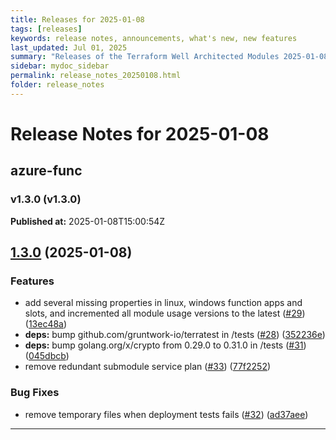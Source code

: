 ```yaml
---
title: Releases for 2025-01-08
tags: [releases]
keywords: release notes, announcements, what's new, new features
last_updated: Jul 01, 2025
summary: "Releases of the Terraform Well Architected Modules 2025-01-08"
sidebar: mydoc_sidebar
permalink: release_notes_20250108.html
folder: release_notes
---
```


# Release Notes for 2025-01-08

## azure-func
### v1.3.0 (v1.3.0)
**Published at:** 2025-01-08T15:00:54Z

## [1.3.0](https://github.com/CloudNationHQ/terraform-azure-func/compare/v1.2.0...v1.3.0) (2025-01-08)


### Features

* add several missing properties in linux, windows function apps and slots, and incremented all module usage versions to the latest ([#29](https://github.com/CloudNationHQ/terraform-azure-func/issues/29)) ([13ec48a](https://github.com/CloudNationHQ/terraform-azure-func/commit/13ec48ae07080c96744a0284d94c96a44cf04a9c))
* **deps:** bump github.com/gruntwork-io/terratest in /tests ([#28](https://github.com/CloudNationHQ/terraform-azure-func/issues/28)) ([352236e](https://github.com/CloudNationHQ/terraform-azure-func/commit/352236ee02ce018b9a352803c015d7acb1831eda))
* **deps:** bump golang.org/x/crypto from 0.29.0 to 0.31.0 in /tests ([#31](https://github.com/CloudNationHQ/terraform-azure-func/issues/31)) ([045dbcb](https://github.com/CloudNationHQ/terraform-azure-func/commit/045dbcb64a3457417c944698e09966dc321cb79e))
* remove redundant submodule service plan ([#33](https://github.com/CloudNationHQ/terraform-azure-func/issues/33)) ([77f2252](https://github.com/CloudNationHQ/terraform-azure-func/commit/77f2252b79ba914ff4b9daf882570750e67a71e9))


### Bug Fixes

* remove temporary files when deployment tests fails ([#32](https://github.com/CloudNationHQ/terraform-azure-func/issues/32)) ([ad37aee](https://github.com/CloudNationHQ/terraform-azure-func/commit/ad37aee0c5ce0e8172d67b372e9ad0f956e0543c))

---

